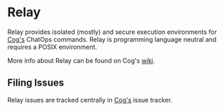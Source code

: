 # Relay

Relay provides isolated (mostly) and secure execution environments for [Cog's](https://github.com/operable/Cog) ChatOps commands. Relay is programming
language neutral and requires a POSIX environment.

More info about Relay can be found on Cog's [wiki](https://github.com/operable/cog/wiki).

## Filing Issues

Relay issues are tracked centrally in [Cog's](https://github.com/operable/cog/issues) issue tracker.
